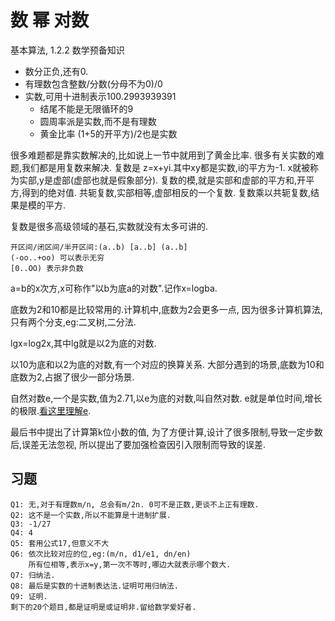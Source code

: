 # 数 幂 对数

基本算法, 1.2.2 数学预备知识

- 数分正负,还有0.
- 有理数包含整数/分数(分母不为0)/0
- 实数,可用十进制表示100.2993939391
  - 结尾不能是无限循环的9
  - 圆周率派是实数,而不是有理数
  - 黄金比率 (1+5的开平方)/2也是实数

很多难题都是靠实数解决的,比如说上一节中就用到了黄金比率.
很多有关实数的难题,我们都是用复数来解决.
复数是 z=x+yi.其中xy都是实数,i的平方为-1.
x就被称为实部,y是虚部(虚部也就是假象部分).
复数的模,就是实部和虚部的平方和,开平方,得到的绝对值.
共轭复数,实部相等,虚部相反的一个复数.
复数乘以共轭复数,结果是模的平方.

复数是很多高级领域的基石,实数就没有太多可讲的.

    开区间/闭区间/半开区间:(a..b) [a..b] (a..b]
    (-oo..+oo) 可以表示无穷
    [0..OO) 表示非负数

a=b的x次方,x可称作"以b为底a的对数".记作x=logba.

底数为2和10都是比较常用的.计算机中,底数为2会更多一点,
因为很多计算机算法,只有两个分支,eg:二叉树,二分法.

lgx=log2x,其中lg就是以2为底的对数.

以10为底和以2为底的对数,有一个对应的换算关系.
大部分遇到的场景,底数为10和底数为2,占据了很少一部分场景.

自然对数e,一个是实数,值为2.71,以e为底的对数,叫自然对数.
e就是单位时间,增长的极限.[看这里理解e][url].

最后书中提出了计算第k位小数的值,
为了方便计算,设计了很多限制,导致一定步数后,误差无法忽视,
所以提出了要加强检查因引入限制而导致的误差.

## 习题

    Q1: 无,对于有理数m/n, 总会有m/2n. 0可不是正数,更谈不上正有理数.
    Q2: 这不是一个实数,所以不能算是十进制扩展.
    Q3: -1/27
    Q4: 4
    Q5: 套用公式17,但意义不大
    Q6: 依次比较对应的位,eg:(m/n, d1/e1, dn/en)
        所有位相等,表示x=y,第一次不等时,哪边大就表示哪个数大.
    Q7: 归纳法.
    Q8: 最后是实数的十进制表达法.证明可用归纳法.
    Q9: 证明.
    剩下的20个题目,都是证明是或证明非.留给数学爱好者.

[url]: https://www.zhihu.com/question/24264370

